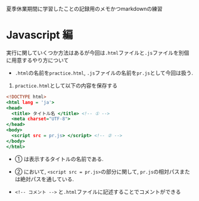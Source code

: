 夏季休業期間に学習したことの記録用のメモかつmarkdownの練習

# Javascript 編

実行に関していくつか方法はあるが今回は`.html`ファイルと`.js`ファイルを別個に用意するやり方について


- `.html`の名前を`practice.html`, `.js`ファイルの名前を`pr.js`として今回は扱う.

1. `practice.html`として以下の内容を保存する

``` html:practice.html
<!DOCTYPE html>
<html lang = 'ja'>
<head>
  <title> タイトル名 </title> <!-- ① -->
  <meta charset="UTF-8"> 
</head>
<body>
  <script src = pr.js> </script> <!-- ② -->
</body>
</html>
```

   - ① は表示するタイトルの名前である.

   - ② において, `<script src = pr.js>`の部分に関して, `pr.js`の相対パスまたは絶対パスを通している.
   
   - `<!-- コメント -->` と`.html`ファイルに記述することでコメントができる



